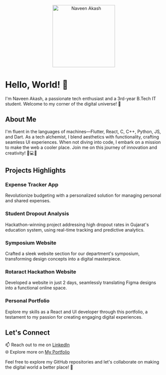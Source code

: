 <p align="center">
  <img src="https://your-image-url.com/your-profile-image.png" alt="Naveen Akash" width="200"/>
</p>

# Hello, World! 👋

I'm Naveen Akash, a passionate tech enthusiast and a 3rd-year B.Tech IT student. Welcome to my corner of the digital universe! 🚀

## About Me

I'm fluent in the languages of machines—Flutter, React, C, C++, Python, JS, and Dart. As a tech alchemist, I blend aesthetics with functionality, crafting seamless UI experiences. When not diving into code, I embark on a mission to make the web a cooler place. Join me on this journey of innovation and creativity! 🎨💻✨

## Projects Highlights

### Expense Tracker App
Revolutionize budgeting with a personalized solution for managing personal and shared expenses.

### Student Dropout Analysis
Hackathon-winning project addressing high dropout rates in Gujarat's education system, using real-time tracking and predictive analytics.

### Symposium Website
Crafted a sleek website section for our department's symposium, transforming design concepts into a digital masterpiece.

### Rotaract Hackathon Website
Developed a website in just 2 days, seamlessly translating Figma designs into a functional online space.

### Personal Portfolio
Explore my skills as a React and UI developer through this portfolio, a testament to my passion for creating engaging digital experiences.

## Let's Connect

📫 Reach out to me on [LinkedIn](#)  
🌐 Explore more on [My Portfolio](#)

Feel free to explore my GitHub repositories and let's collaborate on making the digital world a better place! 🌟
